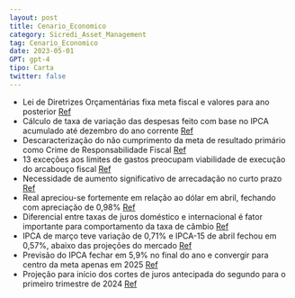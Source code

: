 ```yaml
---
layout: post
title: Cenario_Economico
category: Sicredi_Asset_Management
tag: Cenario_Economico
date: 2023-05-01
GPT: gpt-4
tipo: Carta
twitter: false
---
```


- Lei de Diretrizes Orçamentárias fixa meta fiscal e valores para ano posterior
<a href="#" onclick="search_on_pdf('com destaque para:(i)a Lei de Diretrizes Orçamentárias passa a fixar a meta fiscal e os valores pa')">Ref</a>
- Cálculo de taxa de variação das despesas feito com base no IPCA acumulado até dezembro do ano corrente
<a href="#" onclick="search_on_pdf('(ii)o cálculo da taxa de variação das despesas para o ano seguinte será feito com base na projeção ')">Ref</a>
- Descaracterização do não cumprimento da meta de resultado primário como Crime de Responsabilidade Fiscal
<a href="#" onclick="search_on_pdf('(iii) a descaracterização do não cumprimento da meta de resultado primário como Crime de Responsabil')">Ref</a>
- 13 exceções aos limites de gastos preocupam viabilidade de execução do arcabouço fiscal
<a href="#" onclick="search_on_pdf('(iii) a descaracterização do não cumprimento da meta de resultado primário como Crime de Responsabil')">Ref</a>
- Necessidade de aumento significativo de arrecadação no curto prazo
<a href="#" onclick="search_on_pdf('de que a regra gere uma trajetória sustentável para a relação dívida/PIB, se faz necessário um aumen')">Ref</a>
- Real apreciou-se fortemente em relação ao dólar em abril, fechando com apreciação de 0,98%
<a href="#" onclick="search_on_pdf('Cenário Econômico | Maio/23Classificação da informação: Uso InternoNo início de abril, o Real apre')">Ref</a>
- Diferencial entre taxas de juros doméstico e internacional é fator importante para comportamento da taxa de câmbio
<a href="#" onclick="search_on_pdf('nossas projeções.Em nossos modelos, um dos fatores mais importantes para explicar o comportamento d')">Ref</a>
- IPCA de março teve variação de 0,71% e IPCA-15 de abril fechou em 0,57%, abaixo das projeções do mercado
<a href="#" onclick="search_on_pdf('variação de 0,71%, enquanto o IPCA-15 de abril ficou em0,57%, ambos com projeções abaixo do mercado')">Ref</a>
- Previsão do IPCA fechar em 5,9% no final do ano e convergir para centro da meta apenas em 2025
<a href="#" onclick="search_on_pdf('Nossa estimativa é que o IPCA encerre o ano em 5,9% e convirjapara o centro da meta apenas em 2025.')">Ref</a>
- Projeção para início dos cortes de juros antecipada do segundo para o primeiro trimestre de 2024
<a href="#" onclick="search_on_pdf('trimestre de 2024, mais especificamente, na segunda reunião doCopom do ano que vem.Fonte: IBGE, Si')">Ref</a>
